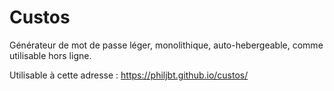 # Custos
Générateur de mot de passe léger, monolithique, auto-hebergeable, comme utilisable hors ligne.

Utilisable à cette adresse : https://philjbt.github.io/custos/
